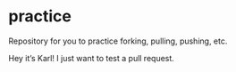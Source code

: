 # practice
Repository for you to practice forking, pulling, pushing, etc.


Hey it’s Karl! I just want to test a pull request.
